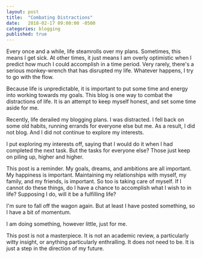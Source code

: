```yaml
---
layout: post
title:  "Combating Distractions"
date:   2018-02-17 09:00:00 -0500
categories: blogging
published: true
---
```

Every once and a while, life steamrolls over my plans.
Sometimes, this means I get sick.
At other times, it just means I am overly optimistic when I predict how much I could accomplish in a time period.
Very rarely, there's a serious monkey-wrench that has disrupted my life.
Whatever happens, I try to go with the flow.

Because life is unpredictable, it is important to put some time and energy into working towards my goals.
This blog is one way to combat the distractions of life.
It is an attempt to keep myself honest, and set some time aside for me.

Recently, life derailed my blogging plans.  I was distracted.
I fell back on some old habits, running errands for everyone else but me.
As a result, I did not blog.
And I did not continue to explore my interests.

I put exploring my interests off, saying that I would do it when I had completed the next task.
But the tasks for everyone else?
Those just keep on piling up, higher and higher.

This post is a reminder.
My goals, dreams, and ambitions are all important.
My happiness is important.
Maintaining my relationships with myself, my family, and my friends, is important.
So too is taking care of myself.
If I cannot do these things, do I have a chance to accomplish what I wish to in life?
Supposing I do, will it be a fulfilling life?

I'm sure to fall off the wagon again.
But at least I have posted something, so I have a bit of momentum.

I am doing something, however little, just for me.

This post is not a masterpiece.
It is not an academic review, a particularly witty insight, or anything particularly enthralling.
It does not need to be.
It is just a step in the direction of my future.
